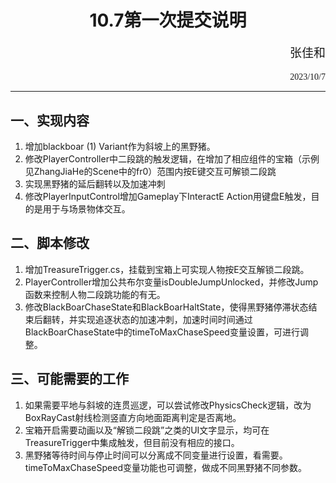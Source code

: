 # <center>10.7第一次提交说明
<p align='right' style="font-size:19px;font-family:华文行楷"> 张佳和</p>
<p align='right'style='font-family:chiller'> 2023/10/7 </p>

 ___ ____   
 <p>
<span style="letter-spacing:1px">

## 一、实现内容
1. 增加blackboar (1) Variant作为斜坡上的黑野猪。
2. 修改PlayerController中二段跳的触发逻辑，在增加了相应组件的宝箱（示例见ZhangJiaHe的Scene中的fr0）范围内按E键交互可解锁二段跳
3. 实现黑野猪的延后翻转以及加速冲刺
4. 修改PlayerInputControl增加Gameplay下InteractE Action用键盘E触发，目的是用于与场景物体交互。
## 二、脚本修改
1. 增加TreasureTrigger.cs，挂载到宝箱上可实现人物按E交互解锁二段跳。
2. PlayerController增加公共布尔变量isDoubleJumpUnlocked，并修改Jump函数来控制人物二段跳功能的有无。
3. 修改BlackBoarChaseState和BlackBoarHaltState，使得黑野猪停滞状态结束后翻转，并实现追逐状态的加速冲刺，加速时间时间通过BlackBoarChaseState中的timeToMaxChaseSpeed变量设置，可进行调整。
## 三、可能需要的工作
1. 如果需要平地与斜坡的连贯巡逻，可以尝试修改PhysicsCheck逻辑，改为BoxRayCast射线检测竖直方向地面距离判定是否离地。
2. 宝箱开启需要动画以及“解锁二段跳”之类的UI文字显示，均可在TreasureTrigger中集成触发，但目前没有相应的接口。
3. 黑野猪等待时间与停止时间可以分离成不同变量进行设置，看需要。timeToMaxChaseSpeed变量功能也可调整，做成不同黑野猪不同参数。
</span>
</p>